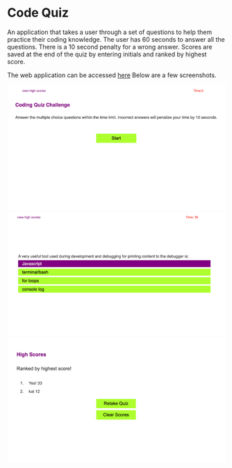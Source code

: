 # Code Quiz

An application that takes a user through a set of questions to help them practice their coding knowledge.  The user has 60 seconds to answer all the questions.  There is a 10 second penalty for a wrong answer.  Scores are saved at the end of the quiz by entering initials and ranked by highest score. 

The web application can be accessed [here](https://katcontrerasdev.github.io/timed-quiz/) Below are a few screenshots. 

![images](/assets/images/screenshot.png)
![images](/assets/images/screenshot2.png)
![images](/assets/images/screenshot3.png)


